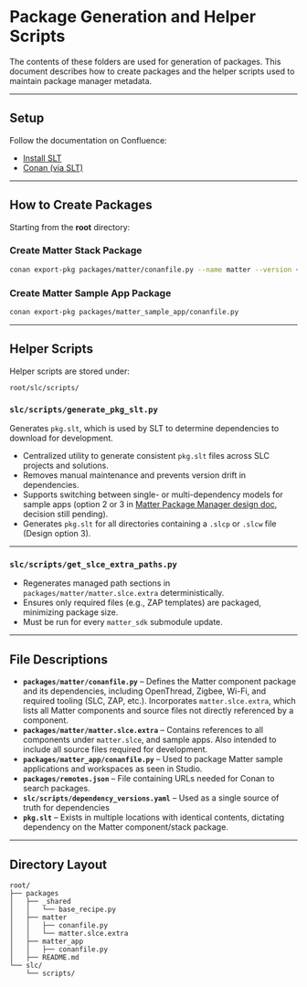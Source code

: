 # Package Generation and Helper Scripts

The contents of these folders are used for generation of packages. This document describes how to create packages and the helper scripts used to maintain package manager metadata.  

---

## Setup  

Follow the documentation on Confluence:  

- [Install SLT](https://confluence.silabs.com/spaces/MATTER/pages/725302792/How+to+work+with+Package+Manager#HowtoworkwithPackageManager-InstallSLT)  
- [Conan (via SLT)](https://confluence.silabs.com/spaces/MATTER/pages/725302792/How+to+work+with+Package+Manager#HowtoworkwithPackageManager-Conan(viaSLT))  

---

## How to Create Packages  

Starting from the **root** directory:  

### Create Matter Stack Package  
```bash
conan export-pkg packages/matter/conanfile.py --name matter --version <matter_extension_version>
```

### Create Matter Sample App Package  
```bash
conan export-pkg packages/matter_sample_app/conanfile.py
```

---

## Helper Scripts  

Helper scripts are stored under:  
```
root/slc/scripts/
```

### `slc/scripts/generate_pkg_slt.py`  
Generates `pkg.slt`, which is used by SLT to determine dependencies to download for development.  

- Centralized utility to generate consistent `pkg.slt` files across SLC projects and solutions.  
- Removes manual maintenance and prevents version drift in dependencies.  
- Supports switching between single- or multi-dependency models for sample apps (option 2 or 3 in [Matter Package Manager design doc](https://confluence.silabs.com/spaces/MATTER/pages/594744893/Matter+Package+Manager), decision still pending).  
- Generates `pkg.slt` for all directories containing a `.slcp` or `.slcw` file (Design option 3).  

---

### `slc/scripts/get_slce_extra_paths.py`  
- Regenerates managed path sections in `packages/matter/matter.slce.extra` deterministically.  
- Ensures only required files (e.g., ZAP templates) are packaged, minimizing package size.  
- Must be run for every `matter_sdk` submodule update.  

---

## File Descriptions  

- **`packages/matter/conanfile.py`** – Defines the Matter component package and its dependencies, including OpenThread, Zigbee, Wi-Fi, and required tooling (SLC, ZAP, etc.). Incorporates `matter.slce.extra`, which lists all Matter components and source files not directly referenced by a component.  
- **`packages/matter/matter.slce.extra`** – Contains references to all components under `matter.slce`, and sample apps. Also intended to include all source files required for development.  
- **`packages/matter_app/conanfile.py`** – Used to package Matter sample applications and workspaces as seen in Studio.   
- **`packages/remotes.json`** – File containing URLs needed for Conan to search packages.  
- **`slc/scripts/dependency_versions.yaml`** – Used as a single source of truth for dependencies
- **`pkg.slt`** – Exists in multiple locations with identical contents, dictating dependency on the Matter component/stack package. 

---

## Directory Layout  

```
root/
├── packages
│   ├── _shared
│   │   └── base_recipe.py
│   ├── matter
│   │   ├── conanfile.py
│   │   └── matter.slce.extra
│   ├── matter_app
│   │   ├── conanfile.py
│   ├── README.md
└── slc/
    └── scripts/
```